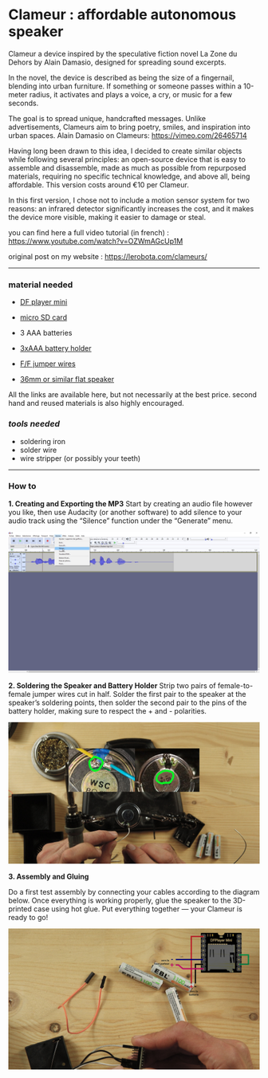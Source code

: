 # Clameur : affordable autonomous speaker

Clameur a device inspired by the speculative fiction novel La Zone du Dehors by Alain Damasio, designed for spreading sound excerpts.

In the novel, the device is described as being the size of a fingernail, blending into urban furniture. If something or someone passes within a 10-meter radius, it activates and plays a voice, a cry, or music for a few seconds.

The goal is to spread unique, handcrafted messages. Unlike advertisements, Clameurs aim to bring poetry, smiles, and inspiration into urban spaces.
Alain Damasio on Clameurs: https://vimeo.com/26465714

Having long been drawn to this idea, I decided to create similar objects while following several principles: an open-source device that is easy to assemble and disassemble, made as much as possible from repurposed materials, requiring no specific technical knowledge, 
and above all, being affordable. This version costs around €10 per Clameur.

In this first version, I chose not to include a motion sensor system for two reasons: an infrared detector significantly increases the cost, and it makes the device more visible, making it easier to damage or steal.

you can find here a full video tutorial (in french) : https://www.youtube.com/watch?v=OZWmAGcUp1M

original post on my website : https://lerobota.com/clameurs/

---

### **material needed**

- [DF player mini](https://fr.farnell.com/dfrobot/dfr0299/dfplayer-mini-lecteur-mp3-arduino/dp/3517866?cfm=true)

- [micro SD card](https://fr.farnell.com/integral/inmsdh16g10-90sptab/16gb-microsdhc-smartphone-tablet/dp/3404090)

- 3 AAA batteries

- [3xAAA battery holder](https://fr.farnell.com/multicomp-pro/mp000340/support-batterie-aaa-cosse-a-souder/dp/3126577) 

- [F/F jumper wires](https://fr.farnell.com/pro-signal/psg-jmp150mf/cable-cavalier-150mm-rpi-breakout/dp/2452749)

- [36mm or similar flat speaker](https://fr.farnell.com/pui-audio/as03604mr-2-r/haut-parleur-550hz-11khz-4-ohms/dp/4412372)

All the links are available here, but not necessarily at the best price. second hand and reused materials is also highly encouraged.

### ***tools needed***
- soldering iron
- solder wire
- wire stripper (or possibly your teeth)

---

### **How to**

**1. Creating and Exporting the MP3**
Start by creating an audio file however you like, then use Audacity (or another software) to add silence to your audio track using the “Silence” function under the “Generate” menu.

![screenshot01](readMe_img01.jpg)


**2. Soldering the Speaker and Battery Holder**
Strip two pairs of female-to-female jumper wires cut in half.
Solder the first pair to the speaker at the speaker’s soldering points, then solder the second pair to the pins of the battery holder, making sure to respect the + and - polarities.

![screenshot01](readMe_img03.jpg)


**3. Assembly and Gluing**

Do a first test assembly by connecting your cables according to the diagram below.
Once everything is working properly, glue the speaker to the 3D-printed case using hot glue. Put everything together — your Clameur is ready to go!

![screenshot01](readMe_img04.jpg)

